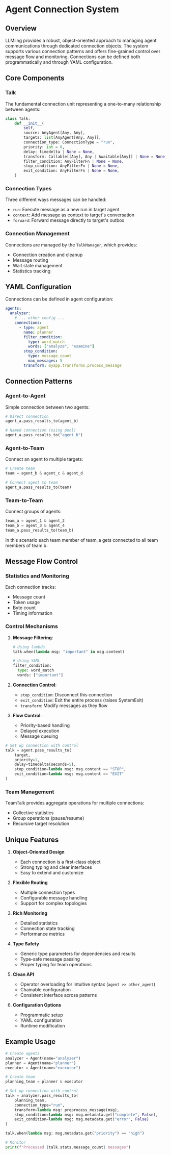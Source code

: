 # Agent Connection System

## Overview
LLMling provides a robust, object-oriented approach to managing agent communications through dedicated connection objects. The system supports various connection patterns and offers fine-grained control over message flow and monitoring. Connections can be defined both programmatically and through YAML configuration.

## Core Components

### Talk
The fundamental connection unit representing a one-to-many relationship between agents:
```python
class Talk:
    def __init__(
        self,
        source: AnyAgent[Any, Any],
        targets: list[AnyAgent[Any, Any]],
        connection_type: ConnectionType = "run",
        priority: int = 0,
        delay: timedelta | None = None,
        transform: Callable[[Any], Any | Awaitable[Any]] | None = None,
        filter_condition: AnyFilterFn | None = None,
        stop_condition: AnyFilterFn | None = None,
        exit_condition: AnyFilterFn | None = None,
    )
```

### Connection Types
Three different ways messages can be handled:

- `run`: Execute message as a new run in target agent
- `context`: Add message as context to target's conversation
- `forward`: Forward message directly to target's outbox

### Connection Management

Connections are managed by the `TalkManager`, which provides:

- Connection creation and cleanup
- Message routing
- Wait state management
- Statistics tracking

## YAML Configuration

Connections can be defined in agent configuration:

```yaml
agents:
  analyzer:
    # ... other config ...
    connections:
      - type: agent
        name: planner
        filter_condition:
          type: word_match
          words: ["analyze", "examine"]
        stop_condition:
          type: message_count
          max_messages: 5
        transform: myapp.transforms.process_message
```

## Connection Patterns

### Agent-to-Agent
Simple connection between two agents:
```python
# Direct connection
agent_a.pass_results_to(agent_b)

# Named connection (using pool)
agent_a.pass_results_to("agent_b")
```

### Agent-to-Team
Connect an agent to multiple targets:
```python
# Create team
team = agent_b & agent_c & agent_d

# Connect agent to team
agent_a.pass_results_to(team)
```

### Team-to-Team
Connect groups of agents:
```python
team_a = agent_1 & agent_2
team_b = agent_3 & agent_4
team_a.pass_results_to(team_b)
```

In this scenario each team member of team_a gets connected to all team members of team b.

## Message Flow Control

### Statistics and Monitoring

Each connection tracks:

- Message count
- Token usage
- Byte count
- Timing information

### Control Mechanisms

1. **Message Filtering**:
   ```python
   # Using lambda
   talk.when(lambda msg: "important" in msg.content)

   # Using YAML
   filter_condition:
     type: word_match
     words: ["important"]
   ```

2. **Connection Control**:
   - `stop_condition`: Disconnect this connection
   - `exit_condition`: Exit the entire process (raises SystemExit)
   - `transform`: Modify messages as they flow

3. **Flow Control**:
   - Priority-based handling
   - Delayed execution
   - Message queuing

```python
# Set up connection with control
talk = agent.pass_results_to(
    target,
    priority=1,
    delay=timedelta(seconds=5),
    stop_condition=lambda msg: msg.content == "STOP",
    exit_condition=lambda msg: msg.content == "EXIT"
)
```

### Team Management

TeamTalk provides aggregate operations for multiple connections:

- Collective statistics
- Group operations (pause/resume)
- Recursive target resolution

## Unique Features

1. **Object-Oriented Design**
   - Each connection is a first-class object
   - Strong typing and clear interfaces
   - Easy to extend and customize

2. **Flexible Routing**
   - Multiple connection types
   - Configurable message handling
   - Support for complex topologies

3. **Rich Monitoring**
   - Detailed statistics
   - Connection state tracking
   - Performance metrics

4. **Type Safety**
   - Generic type parameters for dependencies and results
   - Type-safe message passing
   - Proper typing for team operations

5. **Clean API**
   - Operator overloading for intuitive syntax (`agent >> other_agent`)
   - Chainable configuration
   - Consistent interface across patterns

6. **Configuration Options**
   - Programmatic setup
   - YAML configuration
   - Runtime modification

## Example Usage

```python
# Create agents
analyzer = Agent(name="analyzer")
planner = Agent(name="planner")
executor = Agent(name="executor")

# Create team
planning_team = planner & executor

# Set up connection with control
talk = analyzer.pass_results_to(
    planning_team,
    connection_type="run",
    transform=lambda msg: preprocess_message(msg),
    stop_condition=lambda msg: msg.metadata.get("complete", False),
    exit_condition=lambda msg: msg.metadata.get("error", False)
)

talk.when(lambda msg: msg.metadata.get("priority") == "high")

# Monitor
print(f"Processed {talk.stats.message_count} messages")
```
